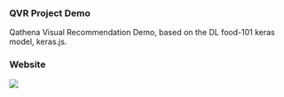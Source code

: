 ### QVR Project Demo
Qathena Visual Recommendation Demo, based on the DL food-101 keras model, keras.js.

### Website

![](https://i.loli.net/2019/06/12/5d00f47f009b860029.png)
